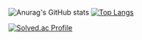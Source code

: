 ![Anurag's GitHub stats](https://github-readme-stats.vercel.app/api?username=leehj24&show_icons=true&theme=radical)
[![Top Langs](https://github-readme-stats.vercel.app/api/top-langs/?username=leehj24&layout=compact&langs_count=8&card_width=320&bg_color=000000&title_color=ffffff&text_color=ffffff)](https://github.com/깃허브아이디/github-readme-stats)

[![Solved.ac Profile](http://mazassumnida.wtf/api/v2/generate_badge?boj=백준아이디)](https://solved.ac/백준아이디/)
